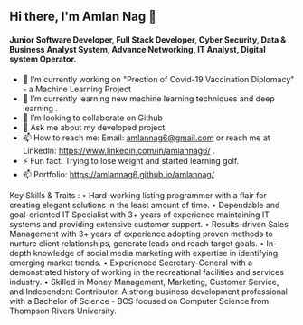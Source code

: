 ## Hi there, I'm Amlan Nag  👋

#### Junior Software Developer, Full Stack Developer, Cyber Security, Data & Business Analyst System, Advance Networking, IT Analyst, Digital system Operator.
- 🔭 I’m currently working on "Prection of Covid-19 Vaccination Diplomacy" - a Machine Learning Project
- 🌱 I’m currently learning new machine learning techniques and deep learning . 
- 👯 I’m looking to collaborate on Github 
- 💬 Ask me about my developed project. 
- 📫 How to reach me: Email: amlannag6@gmail.com or reach me at Linkedln:  https://www.linkedin.com/in/amlannag6/ . 
- ⚡ Fun fact: Trying to lose weight and started learning golf. 
- 📫 Portfolio: https://amlannag6.github.io/amlannag/ 

Key Skills & Traits :
• Hard-working listing programmer with a flair for creating elegant solutions in the least amount of time.
• Dependable and goal-oriented IT Specialist with 3+ years of experience maintaining IT systems and providing extensive customer support.
• Results-driven Sales Management with 3+ years of experience adopting proven methods to nurture client relationships, generate leads and reach target goals.
• In-depth knowledge of social media marketing with expertise in identifying emerging market trends.
• Experienced Secretary-General with a demonstrated history of working in the recreational facilities and services industry.
• Skilled in Money Management, Marketing, Customer Service, and Independent Contributor. A strong business development professional with a Bachelor of Science - BCS focused on Computer Science from Thompson Rivers University.
